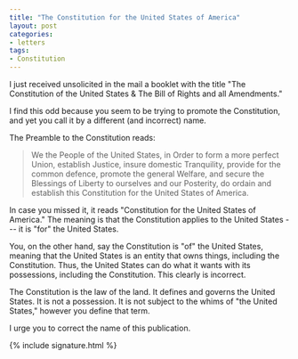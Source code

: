 ```yaml
---
title: "The Constitution for the United States of America"
layout: post
categories:
- letters
tags:
- Constitution
---
```


I just received unsolicited in the mail a booklet with the title "The Constitution of the United States &amp; The Bill of Rights and all Amendments."

I find this odd because you seem to be trying to promote the Constitution, and yet you call it by a different (and incorrect) name.

The Preamble to the Constitution reads:

> We the People of the United States, in Order to form a more perfect Union, establish Justice, insure domestic Tranquility, provide for the common defence, promote the general Welfare, and secure the Blessings of Liberty to ourselves and our Posterity, do ordain and establish this Constitution for the United States of America.

In case you missed it, it reads "Constitution for the United States of America." The meaning is that the Constitution applies to the United States --- it is "for" the United States.

You, on the other hand, say the Constitution is "of" the United States, meaning that the United States is an entity that owns things, including the Constitution. Thus, the United States can do what it wants with its possessions, including the Constitution. This clearly is incorrect.

The Constitution is the law of the land. It defines and governs the United States. It is not a possession. It is not subject to the whims of "the United States," however you define that term.

I urge you to correct the name of this publication.

{% include signature.html %}
